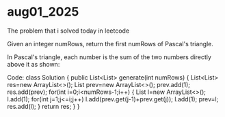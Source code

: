 # aug01_2025
The problem that i solved today in leetcode

Given an integer numRows, return the first numRows of Pascal's triangle.

In Pascal's triangle, each number is the sum of the two numbers directly above it as shown:

Code:
class Solution {
    public List<List<Integer>> generate(int numRows) {
        List<List<Integer>> res=new ArrayList<>();
        List<Integer> prev=new ArrayList<>();
        prev.add(1);
        res.add(prev);
        for(int i=0;i<numRows-1;i++)
        {
            List<Integer> l=new ArrayList<>();
            l.add(1);
            for(int j=1;j<=i;j++)
                l.add(prev.get(j-1)+prev.get(j));
            l.add(1);
            prev=l;
            res.add(l);
        }
        return res;
    }
}
